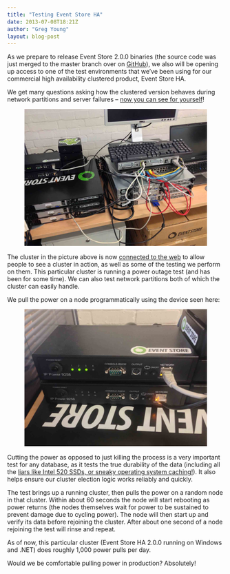 ```yaml
---
title: "Testing Event Store HA"
date: 2013-07-08T18:21Z
author: "Greg Young"
layout: blog-post
---
```


As we prepare to release Event Store 2.0.0 binaries (the source code was just merged to the master branch over on [GitHub](http://github.com/EventStore/EventStore)), we also will be opening up access to one of the test environments that we’ve been using for our commercial high availability clustered product, Event Store HA.

We get many questions asking how the clustered version behaves during network partitions and server failures – [now you can see for yourself](/)!

<figure>
	<img src="/images/blog-ha-setup.jpg">
</figure>

The cluster in the picture above is now [connected to the web](https://eventstore.org) to allow people to see a cluster in action, as well as some of the testing we perform on them. This particular cluster is running a power outage test (and has been for some time). We can also test network partitions both of which the cluster can easily handle.

We pull the power on a node programmatically using the device seen here:

<figure>
	<img src="/images/blog-power-switch.jpg">
</figure>

Cutting the power as opposed to just killing the process is a very important test for any database, as it tests the true durability of the data (including all the [liars like Intel 520 SSDs, or sneaky operating system caching!](https://github.com/EventStore/EventStore/wiki/Reliability)). It also helps ensure our cluster election logic works reliably and quickly.

The test brings up a running cluster, then pulls the power on a random node in that cluster. Within about 60 seconds the node will start rebooting as power returns (the nodes themselves wait for power to be sustained to prevent damage due to cycling power). The node will then start up and verify its data before rejoining the cluster. After about one second of a node rejoining the test will rinse and repeat.

As of now, this particular cluster (Event Store HA 2.0.0 running on Windows and .NET) does roughly 1,000 power pulls per day.

Would we be comfortable pulling power in production? Absolutely!
